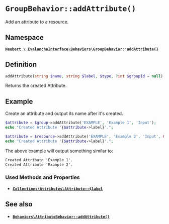 # `GroupBehavior::addAttribute()`

Add an attribute to a resource.

## Namespace

[**`Neubert \ EvalancheInterface`**](#)`\`[**`Behaviors`**](#)`\`[**`GroupBehavior`**](#)`::`[**`addAttribute()`**](#)

## Definition

```php
addAttribute(string $name, string $label, $type, ?int $groupId = null): Attribute
```

Returns the created Attribute.

## Example

Create an attribute and output its name after it's created.

```php
$attribute = $group->addAttribute('EXAMPLE', 'Example 1', 'Input');
echo "Created Attribute '{$attribute->label}'.";

$attribute = $resource->addAttribute('EXAMPLE', 'Example 2', 'Input', GROUP_ID);
echo "Created Attribute '{$attribute->label}'.";
```

The above example will output something similar to:

```txt
Created Attribute 'Example 1'.
Created Attribute 'Example 2'.
```

### Used Methods and Properties
- [**`Collections\Attributes\Attribute::$label`**](#)

## See also
- [**`Behaviors\AttributeBehavior::addAttribute()`**](#)
